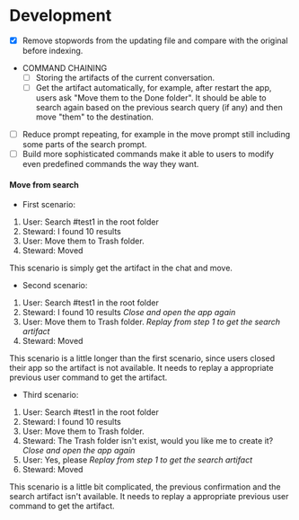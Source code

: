 # Development

- [x] Remove stopwords from the updating file and compare with the original before indexing.
- COMMAND CHAINING
  - [ ] Storing the artifacts of the current conversation.
  - [ ] Get the artifact automatically, for example, after restart the app, users ask "Move them to the Done folder". It should be able to search again based on the previous search query (if any) and then move "them" to the destination.
- [ ] Reduce prompt repeating, for example in the move prompt still including some parts of the search prompt.
- [ ] Build more sophisticated commands make it able to users to modify even predefined commands the way they want.

#### Move from search

- First scenario:

1. User: Search #test1 in the root folder
2. Steward: I found 10 results
3. User: Move them to Trash folder.
4. Steward: Moved

This scenario is simply get the artifact in the chat and move.

- Second scenario:

1. User: Search #test1 in the root folder
2. Steward: I found 10 results
   _Close and open the app again_
3. User: Move them to Trash folder.
   _Replay from step 1 to get the search artifact_
4. Steward: Moved

This scenario is a little longer than the first scenario, since users closed their app so the artifact is not available. It needs to replay a appropriate previous user command to get the artifact.

- Third scenario:

1. User: Search #test1 in the root folder
2. Steward: I found 10 results
3. User: Move them to Trash folder.
4. Steward: The Trash folder isn't exist, would you like me to create it?
   _Close and open the app again_
5. User: Yes, please
   _Replay from step 1 to get the search artifact_
6. Steward: Moved

This scenario is a little bit complicated, the previous confirmation and the search artifact isn't available. It needs to replay a appropriate previous user command to get the artifact.
